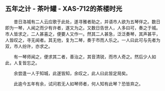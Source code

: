 ## 五年之计 - 茶叶罐 - XAS-712的茶楼时光

&emsp;&emsp;昔日洛城有二人云应歌于此处，遂寻雅者助之，并语市人欲为五琴伴之。数日即为一琴，人闻之而少有许者，遂又为之。又数日告世人，人多曰可，奏之于城。市人皆求之，二人甚喜之，便要人又作一。然其二人甚急，泛泛奏琴，其声甚平，人皆叹之，寻无闻者。其无他，复为二琴，奏于市而人乐之。一人曰此可与先者为双，市人纷许，亦求之。

&emsp;&emsp;有一琴师闻之，便求其二者，善治之，其音清锐，而市人奇之。然后少人如此，人复皆忘之。

&emsp;&emsp;余尝逢一人于知城，此遂皆知，余叹之，此人曰此皆定局矣。

&emsp;&emsp;此逾今五年有余，试问若无人如琴师者，何人知有此琴？恐皆弃之。

